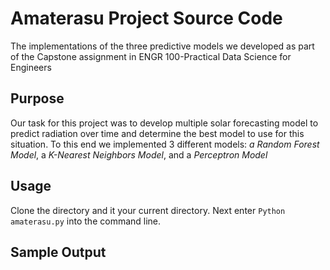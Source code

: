 
# Amaterasu Project Source Code

The implementations of the three predictive models we developed as part of the Capstone assignment in ENGR 100-Practical Data Science for Engineers

## Purpose

Our task for this project was to develop multiple solar forecasting model to predict radiation over time and determine the best model to use for this situation. To this end we implemented 3 different models: *a Random Forest Model*, a *K-Nearest Neighbors Model*, and a *Perceptron Model*


## Usage
Clone the directory and it your current directory. Next enter ```Python amaterasu.py``` into the command line.


## Sample Output

